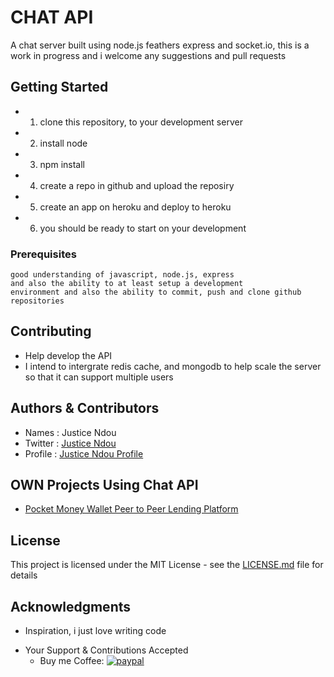 # CHAT API

A chat server built using node.js feathers express and socket.io, this is a work in progress and i welcome any 
suggestions and pull requests

## Getting Started

* 1. clone this repository, to your development server
* 2. install node
* 3. npm install
* 4. create a repo in github and upload the reposiry
* 5. create an app on heroku and deploy to heroku
* 6. you should be ready to start on your development

### Prerequisites
    good understanding of javascript, node.js, express 
    and also the ability to at least setup a development
    environment and also the ability to commit, push and clone github repositories

## Contributing
* Help develop the API
* I intend to intergrate redis cache, and mongodb to help scale the server so that it can support multiple users


## Authors & Contributors
* Names : Justice Ndou
* Twitter : [Justice Ndou](https://twitter.com/@blueitserver)
* Profile : [Justice Ndou Profile](https://justice-ndou.appspot.com/)    
        
## OWN Projects Using Chat API    
* [Pocket Money Wallet Peer to Peer Lending Platform](https://www.pocket-money.site/)

## License

This project is licensed under the MIT License - see the [LICENSE.md](LICENSE.md) file for details

## Acknowledgments

* Inspiration, i just love writing code

- Your Support &amp; Contributions Accepted
  - Buy me Coffee: [![paypal](https://www.paypalobjects.com/en_US/i/btn/btn_donateCC_LG.gif)](https://www.paypal.com/donate?hosted_button_id=7C8NUSPWJX4Z6)
